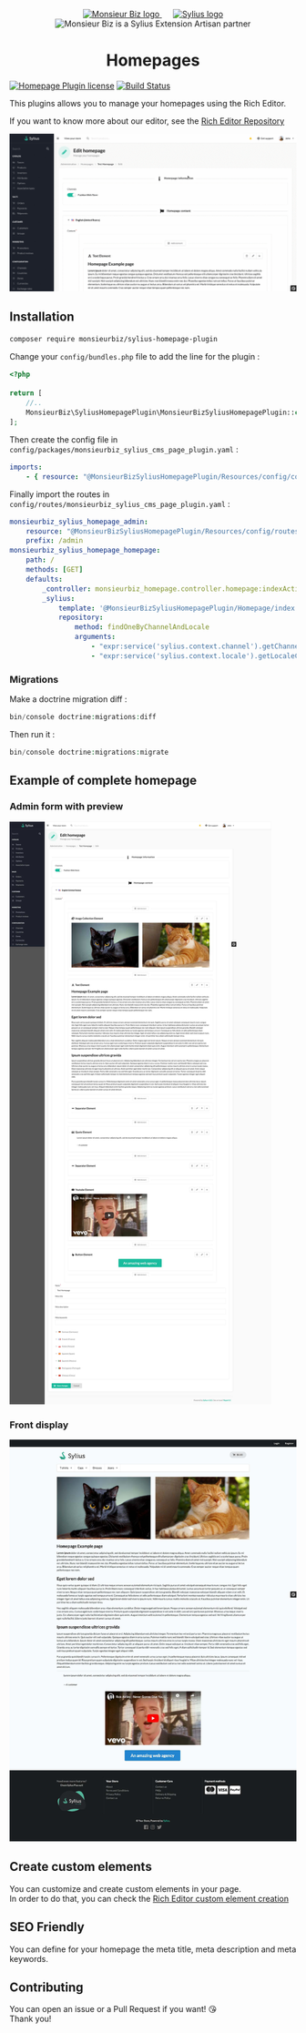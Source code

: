 <p align="center">
    <a href="https://monsieurbiz.com" target="_blank">
        <img src="https://monsieurbiz.com/logo.png" width="250px" alt="Monsieur Biz logo" />
    </a>
    &nbsp;&nbsp;&nbsp;&nbsp;
    <a href="https://monsieurbiz.com/agence-web-experte-sylius" target="_blank">
        <img src="https://demo.sylius.com/assets/shop/img/logo.png" width="200px" alt="Sylius logo" />
    </a>
    <br/>
    <img src="https://monsieurbiz.com/assets/images/sylius_badge_extension-artisan.png" width="100" alt="Monsieur Biz is a Sylius Extension Artisan partner">
</p>

<h1 align="center">Homepages</h1>

[![Homepage Plugin license](https://img.shields.io/github/license/monsieurbiz/SyliusHomepagePlugin?public)](https://github.com/monsieurbiz/SyliusHomepagePlugin/blob/master/LICENCE.txt)
[![Build Status](https://img.shields.io/github/workflow/status/monsieurbiz/SyliusHomepagePlugin/Tests)](https://github.com/monsieurbiz/SyliusHomepagePlugin/actions?query=workflow%3ATests)

This plugins allows you to manage your homepages using the Rich Editor.

If you want to know more about our editor, see the [Rich Editor Repository](https://github.com/monsieurbiz/SyliusRichEditorPlugin)

![Example of CMS homepage creation](screenshots/demo.gif)

## Installation

```bash
composer require monsieurbiz/sylius-homepage-plugin
```

Change your `config/bundles.php` file to add the line for the plugin : 

```php
<?php

return [
    //..
    MonsieurBiz\SyliusHomepagePlugin\MonsieurBizSyliusHomepagePlugin::class => ['all' => true],
];
```

Then create the config file in `config/packages/monsieurbiz_sylius_cms_page_plugin.yaml` :

```yaml
imports:
    - { resource: "@MonsieurBizSyliusHomepagePlugin/Resources/config/config.yaml" }
```

Finally import the routes in `config/routes/monsieurbiz_sylius_cms_page_plugin.yaml` : 

```yaml
monsieurbiz_sylius_homepage_admin:
    resource: "@MonsieurBizSyliusHomepagePlugin/Resources/config/routes/admin.yaml"
    prefix: /admin
monsieurbiz_sylius_homepage_homepage:
    path: /
    methods: [GET]
    defaults:
        _controller: monsieurbiz_homepage.controller.homepage:indexAction
        _sylius:
            template: '@MonsieurBizSyliusHomepagePlugin/Homepage/index.html.twig'
            repository:
                method: findOneByChannelAndLocale
                arguments:
                    - "expr:service('sylius.context.channel').getChannel()"
                    - "expr:service('sylius.context.locale').getLocaleCode()"
```

### Migrations

Make a doctrine migration diff : 

```php
bin/console doctrine:migrations:diff
```

Then run it : 

```php
bin/console doctrine:migrations:migrate
```

## Example of complete homepage

### Admin form with preview

![Admin full form](screenshots/full_back.jpg)

### Front display

![Front full display](screenshots/full_front.jpg)

## Create custom elements

You can customize and create custom elements in your page.  
In order to do that, you can check the [Rich Editor custom element creation](https://github.com/monsieurbiz/SyliusRichEditorPlugin#create-your-own-elements)

## SEO Friendly

You can define for your homepage the meta title, meta description and meta 
keywords.

## Contributing

You can open an issue or a Pull Request if you want! 😘  
Thank you!
